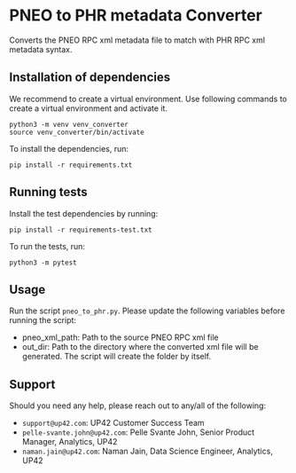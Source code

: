 # PNEO to PHR metadata Converter
Converts the PNEO RPC xml metadata file to match with PHR RPC xml metadata syntax.

## Installation of dependencies
We recommend to create a virtual environment. 
Use following commands to create a virtual environment and activate it.
```
python3 -m venv venv_converter
source venv_converter/bin/activate
```
To install the dependencies, run:
```
pip install -r requirements.txt
```

## Running tests
Install the test dependencies by running:
```
pip install -r requirements-test.txt
```
To run the tests, run:
```
python3 -m pytest
```

## Usage
Run the script `pneo_to_phr.py`.
Please update the following variables before running the script:
 - pneo_xml_path: Path to the source PNEO RPC xml file
 - out_dir: Path to the directory where the converted xml file will be generated. The script will create the folder by itself.

## Support
Should you need any help, please reach out to any/all of the following:
 - `support@up42.com`: UP42 Customer Success Team
 - `pelle-svante.john@up42.com`: Pelle Svante John, Senior Product Manager, Analytics, UP42
 - `naman.jain@up42.com`: Naman Jain, Data Science Engineer, Analytics, UP42